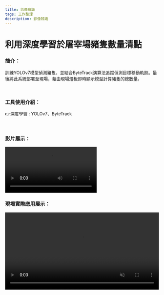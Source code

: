 ```yaml
---
title: 影像辨識
tags: 工作整理
description: 影像辨識
---
```


# 利用深度學習於屠宰場豬隻數量清點



### 簡介：
訓練YOLOv7模型偵測豬隻，並結合ByteTrack演算法追蹤偵測目標移動軌跡。最後將此系統部署至現場，藉由現場燈板即時顯示模型計算豬隻的總數量。

<br>

### 工具使用介紹：

:point_right:深度學習 : YOLOv7、ByteTrack

<br>

### 影片展示：

![](https://raw.githubusercontent.com/andylee40/Pig-count/main/videos/屠宰場豬隻數量模型預測.mp4)
<br>

### 現場實際應用展示：

<video src="https://raw.githubusercontent.com/andylee40/Pig-count/main/videos/屠宰場點豬與體表溫度監測情境影片.mp4" controls muted=true autoplay=true width=100%></video>
